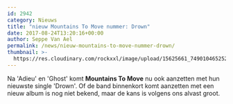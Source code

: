 ```yaml
---
id: 2942
category: Nieuws
title: "nieuw Mountains To Move nummer: Drown"
date: 2017-08-24T13:20:16+00:00
author: Seppe Van Ael
permalink: /news/nieuw-mountains-to-move-nummer-drown/
thumbnail: >-
  https://res.cloudinary.com/rockxxl/image/upload/15625661_749010465252424_279997441546410488_o.jpg
---
```

Na 'Adieu' en 'Ghost' komt **Mountains To Move** nu ook aanzetten met hun nieuwste single 'Drown'. Of de band binnenkort komt aanzetten met een nieuw album is nog niet bekend, maar de kans is volgens ons alvast groot.
